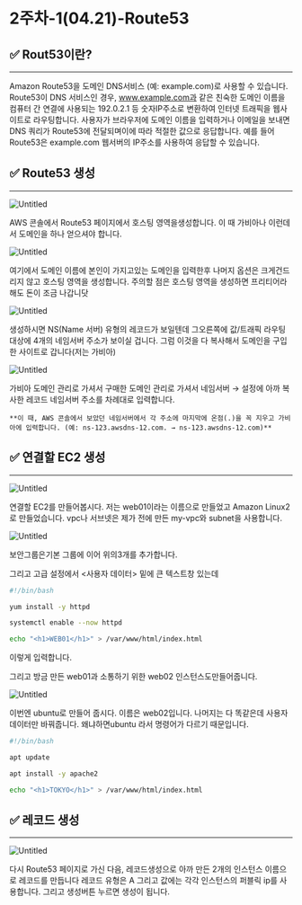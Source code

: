 # 2주차-1(04.21)-Route53

## ✅ Rout53이란?

---

Amazon Route53을 도메인 DNS서비스 (예: example.com)로 사용할 수 있습니다. Route53이 DNS 서비스인 경우, www.example.com과 같은 친숙한 도메인 이름을 컴퓨터 간 연결에 사용되는 192.0.2.1 등 숫자IP주소로 변환하여 인터넷 트래픽을 웹사이트로 라우팅합니다. 사용자가 브라우저에 도메인 이름을 입력하거나 이메일을 보내면 DNS 쿼리가 Route53에 전달되며이에 따라 적절한 값으로 응답합니다. 예를 들어 Route53은 example.com 웹서버의 IP주소를 사용하여 응답할 수 있습니다.

## ✅ Route53 생성

---

![Untitled](/assets/img/Infra/AWS/route53/Untitled.png)

AWS 콘솔에서 Route53 페이지에서 호스팅 영역을생성합니다. 이 때 가비아나 이런데서 도메인을 하나 얻으셔야 합니다.

![Untitled](/assets/img/Infra/AWS/route53/Untitled%201.png)

여기에서 도메인 이름에 본인이 가지고있는 도메인을 입력한후 나머지 옵션은 크게건드리지 않고 호스팅 영역을 생성합니다. 주의할 점은 호스팅 영역을 생성하면 프리티어라 해도 돈이 조금 나갑니닷

![Untitled](/assets/img/Infra/AWS/route53/Untitled%202.png)

생성하시면 NS(Name 서버) 유형의 레코드가 보일텐데 그오른쪽에 값/트래픽 라우팅 대상에 4개의 네임서버 주소가 보이실 겁니다. 그럼 이것을 다 복사해서 도메인을 구입한 사이트로 갑니다(저는 가비아)

![Untitled](/assets/img/Infra/AWS/route53/Untitled%203.png)

가비아 도메인 관리로 가셔서 구매한 도메인 관리로 가셔서 네임서버 → 설정에 아까 복사한 레코드 네임서버 주소를 차례대로 입력합니다.

`**이 때, AWS 콘솔에서 보았던 네임서버에서 각 주소에 마지막에 온점(.)을 꼭 지우고 가비아에 입력합니다. (예: ns-123.awsdns-12.com. → ns-123.awsdns-12.com)**`

## ✅ 연결할 EC2 생성

---

![Untitled](/assets/img/Infra/AWS/route53/Untitled%204.png)

연결할 EC2를 만들어봅시다. 저는 web01이라는 이름으로 만들었고 Amazon Linux2로 만들었습니다. vpc나 서브넷은 제가 전에 만든 my-vpc와 subnet을 사용합니다.

![Untitled](/assets/img/Infra/AWS/route53/Untitled%205.png)

보안그룹은기본 그룹에 이어 위의3개를 추가합니다.

그리고 고급 설정에서 <사용자 데이터> 밑에 큰 텍스트창 있는데

```bash
#!/bin/bash

yum install -y httpd

systemctl enable --now httpd

echo "<h1>WEB01</h1>" > /var/www/html/index.html
```

이렇게 입력합니다.

그리고 방금 만든 web01과 소통하기 위한 web02 인스턴스도만들어줍니다.

![Untitled](/assets/img/Infra/AWS/route53/Untitled%206.png)

이번엔 ubuntu로 만들어 줍시다. 이름은 web02입니다. 나머지는 다 똑같은데 사용자 데이터만 바꿔줍니다. 왜냐하면ubuntu 라서 명령어가 다르기 때문입니다.

```bash
#!/bin/bash

apt update

apt install -y apache2

echo "<h1>TOKYO</h1>" > /var/www/html/index.html
```

## ✅ 레코드 생성

---

![Untitled](/assets/img/Infra/AWS/route53/Untitled%207.png)

다시 Route53 페이지로 가신 다음, 레코드생성으로 아까 만든 2개의 인스턴스 이름으로 레코드를 만듭니다 레코드 유형은 A 그리고 값에는 각각 인스턴스의 퍼블릭 ip를 사용합니다. 그리고 생성버튼 누르면 생성이 됩니다.
